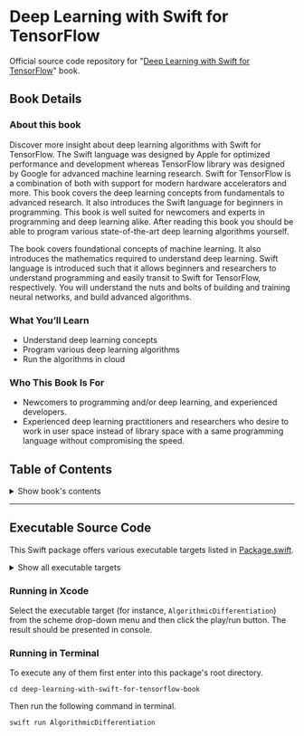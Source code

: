 # Deep Learning with Swift for TensorFlow
Official source code repository for "[Deep Learning with Swift for TensorFlow](https://link.springer.com/book/10.1007%2F978-1-4842-6330-3)" book.

## Book Details

### About this book

Discover more insight about deep learning algorithms with Swift for TensorFlow. The Swift language was designed by Apple for optimized performance and development whereas TensorFlow library was designed by Google for advanced machine learning research. Swift for TensorFlow is a combination of both with support for modern hardware accelerators and more. This book covers the deep learning concepts from fundamentals to advanced research. It also introduces the Swift language for beginners in programming. This book is well suited for newcomers and experts in programming and deep learning alike. After reading this book you should be able to program various state-of-the-art deep learning algorithms yourself.

The book covers foundational concepts of machine learning. It also introduces the mathematics required to understand deep learning. Swift language is introduced such that it allows beginners and researchers to understand programming and easily transit to Swift for TensorFlow, respectively. You will understand the nuts and bolts of building and training neural networks, and build advanced algorithms.

### What You’ll Learn

- Understand deep learning concepts
- Program various deep learning algorithms
- Run the algorithms in cloud

### Who This Book Is For

- Newcomers to programming and/or deep learning, and experienced developers.
-  Experienced deep learning practitioners and researchers who desire to work in user space instead of library space with a same programming language without compromising the speed.

## Table of Contents

<details>
  <summary>Show book's contents</summary>

### About the Author

### About the Technical Reviewer

### Preface

### Chapter 1: Machine Learning Basics

&emsp;1.1 Machine Learning

&emsp;&emsp;1.1.1 Experience

&emsp;&emsp;1.1.2 Task

&emsp;&emsp;1.1.3 Performance Measure

&emsp;1.2 Machine Learning Paradigms

&emsp;&emsp;1.2.1 Supervised Learning

&emsp;&emsp;1.2.2 Unsupervised Learning

&emsp;&emsp;1.2.3 Semi-supervised Learning

&emsp;&emsp;1.2.4 Reinforcement Learning 

&emsp;1.3 Maximum Likelihood Estimation

&emsp;1.4 Elements of a Machine Learning Algorithm

&emsp;&emsp;1.4.1 Data

&emsp;&emsp;1.4.2 Models

&emsp;&emsp;1.4.3 Loss Function

&emsp;&emsp;1.4.4 Optimizer

&emsp;&emsp;1.4.5 Regularizer

&emsp;1.5 Bias and Variance Trade-Off

&emsp;1.6 Why Deep Learning?

&emsp;&emsp;1.6.1 Curse of Dimensionality

&emsp;&emsp;1.6.2 Invalid Smoothness Assumption

&emsp;&emsp;1.6.3 Deep Learning Advantages

&emsp;1.7 Summary

### Chapter 2: Essential Math

&emsp;2.1 Linear Algebra

&emsp;&emsp;2.1.1 Matrices and Vectors

&emsp;&emsp;2.1.2 Unary Matrix Operations

&emsp;&emsp;2.1.3 Binary Matrix Operations

&emsp;&emsp;2.1.4 Norms

&emsp;2.2 Probability Theory

&emsp;&emsp;2.2.1 Joint Probability

&emsp;&emsp;2.2.2 Conditional Probability

&emsp;&emsp;2.2.3 Elementary Rules

&emsp;&emsp;2.2.4 Chain Rule

&emsp;&emsp;2.2.5 Bayes Rule

&emsp;2.3 Differential Calculus

&emsp;&emsp;2.3.1 Function

&emsp;&emsp;2.3.2 Differentiation of Univariate Function

&emsp;&emsp;2.3.3 Differentiation of Multivariate Function

&emsp;&emsp;2.3.4 Differentiation of Vector Function

&emsp;&emsp;2.3.5 Differentiation of Matrix Function

&emsp;2.4 Summary

### Chapter 3: Differentiable Programming

&emsp;3.1 Swift is Everywhere

&emsp;3.2 Swift for TensorFlow

&emsp;3.3 Algorithmic Differentiation

&emsp;&emsp;3.3.1 Programming Approaches

&emsp;&emsp;3.3.2 Accumulation Modes

&emsp;&emsp;3.3.3 Implementation Approaches

&emsp;3.4 Swift Language

&emsp;&emsp;3.4.1 Values

&emsp;&emsp;3.4.2 Collections

&emsp;&emsp;3.4.3 Control Flow

&emsp;&emsp;3.4.4 Closures and Functions

&emsp;&emsp;3.4.5 Custom Types

&emsp;&emsp;3.4.6 Modern Features

&emsp;&emsp;3.4.7 Error Handling

&emsp;&emsp;3.4.8 Advanced Operators

&emsp;&emsp;3.4.9 Differentiation

&emsp;3.5 Python Interoperability

&emsp;3.6 Summary

### Chapter 4: TensorFlow Basics

&emsp;4.1 Tensor

&emsp;4.2 Dataset Loading

&emsp;&emsp;4.2.1 Epochs and Batches

&emsp;4.3 Defining Model

&emsp;&emsp;4.3.1 Neural Network Protocols

&emsp;&emsp;4.3.2 Sequence of Layers

&emsp;4.4 Training and Testing

&emsp;&emsp;4.4.1 Checkpointing

&emsp;&emsp;4.4.2 Model Optimization

&emsp;&emsp;4.4.3 TrainingLoop

&emsp;4.5 From Scratch for Research

&emsp;&emsp;4.5.1 Layer

&emsp;&emsp;4.5.2 Activation Function

&emsp;&emsp;4.5.3 Loss Function

&emsp;&emsp;4.5.4 Optimizer

&emsp;4.6 Summary

### Chapter 5: Neural Networks

&emsp;5.1 Gradient-Based Optimization

&emsp;&emsp;5.1.1 Maxima, Minima, and Saddle Points

&emsp;&emsp;5.1.2 Input Optimization

&emsp;&emsp;5.1.3 Parameters Optimization

&emsp;5.2 Linear Models

&emsp;&emsp;5.2.1 Regression

&emsp;&emsp;5.2.2 Classification

&emsp;5.3 Deep Neural Network

&emsp;&emsp;5.3.1 Dense Neural Network

&emsp;5.4 Activation Functions

&emsp;&emsp;5.4.1 Sigmoid

&emsp;&emsp;5.4.2 Softmax

&emsp;&emsp;5.4.3 ReLU

&emsp;&emsp;5.4.4 ELU

&emsp;&emsp;5.4.5 Leaky ReLU

&emsp;&emsp;5.4.6 SELU

&emsp;5.5 Loss Functions

&emsp;&emsp;5.5.1 Sum of Squares

&emsp;&emsp;5.5.2 Sigmoid Cross-Entropy

&emsp;&emsp;5.5.3 Softmax Cross-Entropy

&emsp;5.6 Optimization

&emsp;&emsp;5.6.1 Gradient Descent

&emsp;&emsp;5.6.2 Momentum

&emsp;5.7 Regularization

&emsp;&emsp;5.7.1 Dataset

&emsp;&emsp;5.7.2 Architecture

&emsp;&emsp;5.7.3 Loss Function

&emsp;&emsp;5.7.4 Optimization

&emsp;5.8 Summary

### Chapter 6: Computer Vision

&emsp;6.1 Convolutional Neural Network

&emsp;&emsp;6.1.1 Convolution Layer

&emsp;&emsp;6.1.2 Dimensions Calculation

&emsp;&emsp;6.1.3 Pooling Layer

&emsp;&emsp;6.1.4 Upsampling

&emsp;6.2 Prominent Features

&emsp;&emsp;6.2.1 Local Connectivity

&emsp;&emsp;6.2.2 Parameter Sharing

&emsp;&emsp;6.2.3 Translation Equivariance

&emsp;6.3 Shortcut Connection

&emsp;6.4 Image Recognition

&emsp;6.5 Conclusion

### References

### Index

</details>

<hr>

## Executable Source Code

This Swift package offers various executable targets listed in [Package.swift](https://github.com/rahulbhalley/deep-learning-with-swift-for-tensorflow-book/blob/main/Package.swift).

<details>
  <summary>Show all executable targets</summary>

#### `DifferentiableProgramming`
- `AdvancedOperators`
- `AlgorithmicDifferentiation`
- `Arrays`
- `Classes`
- `Closures`
- `ConditionalStatements`
- `ControlTransfer`
- `Dictionaries`
- `Differentiation`
- `EarlyExit`
- `Enumerations`
- `ErrorHandling`
- `Extensions`
- `Generics`
- `GlobalFunctions`
- `Loops`
- `NestedFunctions`
- `Protocols`
- `PythonInteroperability`
- `Sets`
- `Structures`
- `Values`

#### `TensorFlowBasics`
- `EpochAndBatches`
- `FromScratchForResearch`
- `ModelDefinition`
- `TensorExplanation`
- `TrainingAndTesting`
- `TrainingLoopExample`

#### `NeuralNetworks`
- `InputOptimization`
- `LinearRegression`
- `ParametersOptimization`
- `PolynomialRegression`

#### `ComputerVision`
- `ImageRecognition`

</details>

### Running in Xcode

Select the executable target (for instance, `AlgorithmicDifferentiation`) from the scheme drop-down menu and then click the play/run button. The result should be presented in console.

### Running in Terminal

To execute any of them first enter into this package's root directory.
```
cd deep-learning-with-swift-for-tensorflow-book
```

Then run the following command in terminal.
```
swift run AlgorithmicDifferentiation
```
